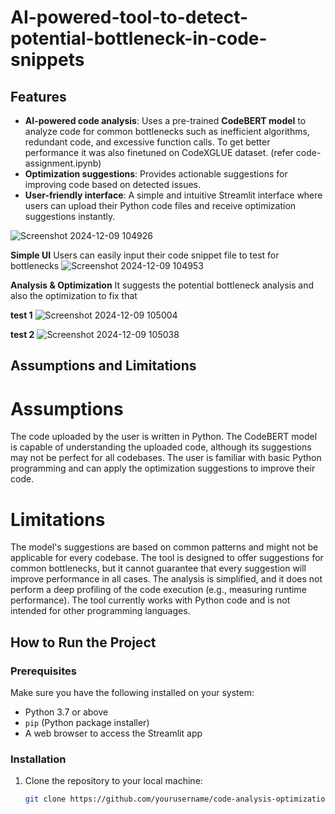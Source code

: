 # AI-powered-tool-to-detect-potential-bottleneck-in-code-snippets

## Features
- **AI-powered code analysis**: Uses a pre-trained **CodeBERT model** to analyze code for common bottlenecks such as inefficient algorithms, redundant code, and excessive function calls. To get better performance it was also finetuned on CodeXGLUE dataset. (refer code-assignment.ipynb)
- **Optimization suggestions**: Provides actionable suggestions for improving code based on detected issues.
- **User-friendly interface**: A simple and intuitive Streamlit interface where users can upload their Python code files and receive optimization suggestions instantly.


![Screenshot 2024-12-09 104926](https://github.com/user-attachments/assets/20a47b2b-2acf-4d21-ac72-106475aab84e)

**Simple UI**
Users can easily input their code snippet file to test for bottlenecks
![Screenshot 2024-12-09 104953](https://github.com/user-attachments/assets/e5df4ec0-e81f-43ca-9fa2-2d89ff85ab03)

**Analysis & Optimization**
It suggests the potential bottleneck analysis and also the optimization to fix that

**test 1**
![Screenshot 2024-12-09 105004](https://github.com/user-attachments/assets/0526d6de-036a-4226-8f41-80d5ef0aa81a)

**test 2**
![Screenshot 2024-12-09 105038](https://github.com/user-attachments/assets/bc66841c-bb72-40e6-adea-83320ebbb384)

## Assumptions and Limitations
# Assumptions
The code uploaded by the user is written in Python.
The CodeBERT model is capable of understanding the uploaded code, although its suggestions may not be perfect for all codebases.
The user is familiar with basic Python programming and can apply the optimization suggestions to improve their code.

# Limitations
The model's suggestions are based on common patterns and might not be applicable for every codebase. The tool is designed to offer suggestions for common bottlenecks, but it cannot guarantee that every suggestion will improve performance in all cases.
The analysis is simplified, and it does not perform a deep profiling of the code execution (e.g., measuring runtime performance).
The tool currently works with Python code and is not intended for other programming languages.
## How to Run the Project

### Prerequisites
Make sure you have the following installed on your system:
- Python 3.7 or above
- `pip` (Python package installer)
- A web browser to access the Streamlit app

### Installation
1. Clone the repository to your local machine:
   ```bash
   git clone https://github.com/yourusername/code-analysis-optimization-tool.git

